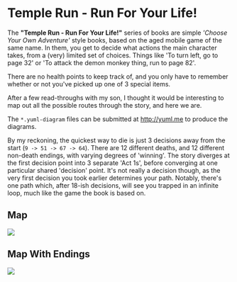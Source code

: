 # Temple Run - Run For Your Life!

The **"Temple Run - Run For Your Life!"** series of books are simple *'Choose Your Own Adventure'* style books, based on the aged mobile game of the same name.  In them, you get to decide what actions the main character takes, from a (very) limited set of choices.  Things like 'To turn left, go to page 32' or 'To attack the demon monkey thing, run to page 82'.

There are no health points to keep track of, and you only have to remember whether or not you've picked up one of 3 special items.

After a few read-throughs with my son, I thought it would be interesting to map out all the possible routes through the story, and here we are.

The `*.yuml-diagram` files can be submitted at http://yuml.me to produce the diagrams.

By my reckoning, the quickest way to die is just 3 decisions away from the start (`9 -> 51 -> 67 -> 64`).  There are 12 different deaths, and 12 different non-death endings, with varying degrees of 'winning'.  The story diverges at the first decision point into 3 separate 'Act 1s', before converging at one particular shared 'decision' point.  It's not really a decision though, as the very first decision you took earlier determines your path.  Notably, there's one path which, after 18-ish decisions, will see you trapped in an infinite loop, much like the game the book is based on.  

## Map
<img src="https://cdn.rawgit.com/mjhaney/temple-run/main/run-for-your-life/map.png" />

## Map With Endings
<img src="https://cdn.rawgit.com/mjhaney/temple-run/main/run-for-your-life/map-with-endings.png" />
